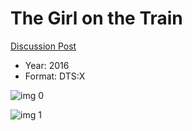 # The Girl on the Train

[Discussion Post](https://www.avsforum.com/threads/bass-eq-for-filtered-movies.2995212/post-56753530)

* Year: 2016
* Format: DTS:X

![img 0](https://i.imgur.com/XtnQQwp.jpg)

![img 1](https://i.imgur.com/2ebScNd.png)

